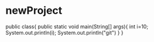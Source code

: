 # newProject
public class{
public static void main(String[] args){
int i=10;
System.out.println(i);
System.out.println("git")
}
}
